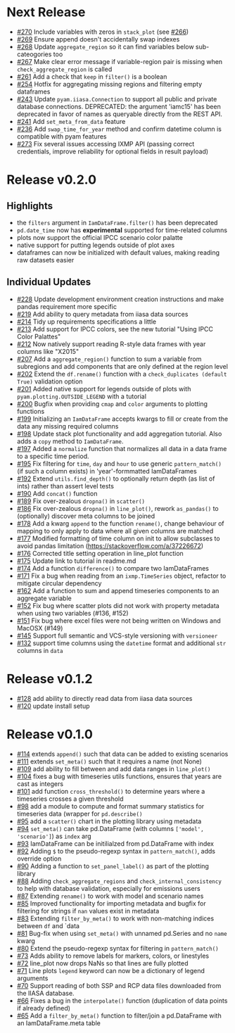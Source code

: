 
# Next Release

- [#270](https://github.com/IAMconsortium/pyam/pull/270) Include variables with zeros in `stack_plot`  (see [#266](https://github.com/IAMconsortium/pyam/issues/266))
- [#269](https://github.com/IAMconsortium/pyam/pull/269) Ensure append doesn't accidentally swap indexes
- [#268](https://github.com/IAMconsortium/pyam/pull/268) Update `aggregate_region` so it can find variables below sub-cateogories too
- [#267](https://github.com/IAMconsortium/pyam/pull/267) Make clear error message if variable-region pair is missing when `check_aggregate_region` is called
- [#261](https://github.com/IAMconsortium/pyam/pull/261) Add a check that `keep` in `filter()` is a boolean
- [#254](https://github.com/IAMconsortium/pyam/pull/254) Hotfix for aggregating missing regions and filtering empty dataframes
- [#243](https://github.com/IAMconsortium/pyam/pull/243) Update `pyam.iiasa.Connection` to support all public and private database connections. DEPRECATED: the argument 'iamc15' has been deprecated in favor of names as queryable directly from the REST API.
- [#241](https://github.com/IAMconsortium/pyam/pull/241) Add `set_meta_from_data` feature
- [#236](https://github.com/IAMconsortium/pyam/pull/236) Add `swap_time_for_year` method and confirm datetime column is compatible with pyam features
- [#273](https://github.com/IAMconsortium/pyam/pull/273) Fix several issues accessing IXMP API (passing correct credentials, improve reliability for optional fields in result payload) 

# Release v0.2.0

## Highlights

- the `filters` argument in `IamDataFrame.filter()` has been deprecated
- `pd.date_time` now has **experimental** supported for time-related columns
- plots now support the official IPCC scenario color palatte
- native support for putting legends outside of plot axes
- dataframes can now be initialized with default values, making reading raw
  datasets easier

## Individual Updates

- [#228](https://github.com/IAMconsortium/pyam/pull/228) Update development environment creation instructions and make pandas requirement more specific
- [#219](https://github.com/IAMconsortium/pyam/pull/219) Add ability to query metadata from iiasa data sources
- [#214](https://github.com/IAMconsortium/pyam/pull/214) Tidy up requirements specifications a little
- [#213](https://github.com/IAMconsortium/pyam/pull/213) Add support for IPCC colors, see the new tutorial "Using IPCC Color Palattes"
- [#212](https://github.com/IAMconsortium/pyam/pull/212) Now natively support reading R-style data frames with year columns like "X2015"
- [#207](https://github.com/IAMconsortium/pyam/pull/207) Add a `aggregate_region()` function to sum a variable from subregions and add components that are only defined at the region level
- [#202](https://github.com/IAMconsortium/pyam/pull/202) Extend the `df.rename()` function with a `check_duplicates (default True)` validation option
- [#201](https://github.com/IAMconsortium/pyam/pull/201) Added native support for legends outside of plots with `pyam.plotting.OUTSIDE_LEGEND` with a tutorial
- [#200](https://github.com/IAMconsortium/pyam/pull/200) Bugfix when providing `cmap`  and `color`  arguments to plotting functions
- [#199](https://github.com/IAMconsortium/pyam/pull/199) Initializing an `IamDataFrame` accepts kwargs to fill or create from the data any missing required columns
- [#198](https://github.com/IAMconsortium/pyam/pull/198) Update stack plot functionality and add aggregation tutorial. Also adds a `copy` method to `IamDataFrame`.
- [#197](https://github.com/IAMconsortium/pyam/pull/197) Added a `normalize` function that normalizes all data in a data frame to a specific time period.
- [#195](https://github.com/IAMconsortium/pyam/pull/195) Fix filtering for `time`, `day` and `hour` to use generic `pattern_match()` (if such a column exists) in 'year'-formmatted IamDataFrames
- [#192](https://github.com/IAMconsortium/pyam/pull/192) Extend `utils.find_depth()` to optionally return depth (as list of ints) rather than assert level tests
- [#190](https://github.com/IAMconsortium/pyam/pull/190) Add `concat()` function
- [#189](https://github.com/IAMconsortium/pyam/pull/189) Fix over-zealous `dropna()` in `scatter()`
- [#186](https://github.com/IAMconsortium/pyam/pull/186) Fix over-zealous `dropna()` in `line_plot()`, rework `as_pandas()` to (optionally) discover meta columns to be joined
- [#178](https://github.com/IAMconsortium/pyam/pull/178) Add a kwarg `append` to the function `rename()`, change behaviour of mapping to only apply to data where all given columns are matched
- [#177](https://github.com/IAMconsortium/pyam/pull/177) Modified formatting of time column on init to allow subclasses to avoid pandas limitation (https://stackoverflow.com/a/37226672)
- [#176](https://github.com/IAMconsortium/pyam/pull/176) Corrected title setting operation in line_plot function
- [#175](https://github.com/IAMconsortium/pyam/pull/175) Update link to tutorial in readme.md
- [#174](https://github.com/IAMconsortium/pyam/pull/174) Add a function `difference()` to compare two IamDataFrames
- [#171](https://github.com/IAMconsortium/pyam/pull/171) Fix a bug when reading from an `ixmp.TimeSeries` object, refactor to mitigate circular dependency
- [#162](https://github.com/IAMconsortium/pyam/pull/162) Add a function to sum and append timeseries components to an aggregate variable
- [#152](https://github.com/IAMconsortium/pyam/pull/152) Fix bug where scatter plots did not work with property metadata when using two variables (#136, #152)
- [#151](https://github.com/IAMconsortium/pyam/pull/151) Fix bug where excel files were not being written on Windows and MacOSX (#149)
- [#145](https://github.com/IAMconsortium/pyam/pull/145) Support full semantic and VCS-style versioning with `versioneer`
- [#132](https://github.com/IAMconsortium/pyam/pull/132) support time columns using the `datetime` format and additional `str` columns in `data`

# Release v0.1.2

- [#128](https://github.com/IAMconsortium/pyam/pull/128) add ability to directly read data from iiasa data sources
- [#120](https://github.com/IAMconsortium/pyam/pull/120) update install setup

# Release v0.1.0

- [#114](https://github.com/IAMconsortium/pyam/pull/114) extends `append()` such that data can be added to existing scenarios
- [#111](https://github.com/IAMconsortium/pyam/pull/111) extends `set_meta()` such that it requires a name (not None)
- [#109](https://github.com/IAMconsortium/pyam/pull/109) add ability to fill between and add data ranges in `line_plot()`
- [#104](https://github.com/IAMconsortium/pyam/pull/104) fixes a bug with timeseries utils functions, ensures that years are cast as integers
- [#101](https://github.com/IAMconsortium/pyam/pull/101) add function `cross_threshold()` to determine years where a timeseries crosses a given threshold
- [#98](https://github.com/IAMconsortium/pyam/pull/98) add a module to compute and format summary statistics for timeseries data (wrapper for `pd.describe()`
- [#95](https://github.com/IAMconsortium/pyam/pull/95) add a `scatter()` chart in the plotting library using metadata
- [#94](https://github.com/IAMconsortium/pyam/pull/94) `set_meta()` can take pd.DataFrame (with columns `['model', 'scenario']`) as `index` arg
- [#93](https://github.com/IAMconsortium/pyam/pull/93) IamDataFrame can be initilialzed from pd.DataFrame with index
- [#92](https://github.com/IAMconsortium/pyam/pull/92) Adding `$` to the pseudo-regexp syntax in `pattern_match()`, adds override option
- [#90](https://github.com/IAMconsortium/pyam/pull/90) Adding a function to `set_panel_label()` as part of the plotting library
- [#88](https://github.com/IAMconsortium/pyam/pull/88) Adding `check_aggregate_regions` and `check_internal_consistency` to help with database validation, especially for emissions users
- [#87](https://github.com/IAMconsortium/pyam/pull/87) Extending `rename()` to work with model and scenario names
- [#85](https://github.com/IAMconsortium/pyam/pull/85) Improved functionality for importing metadata and bugfix for filtering for strings if `nan` values exist in metadata
- [#83](https://github.com/IAMconsortium/pyam/pull/83) Extending `filter_by_meta()` to work with non-matching indices between `df` and `data
- [#81](https://github.com/IAMconsortium/pyam/pull/81) Bug-fix when using `set_meta()` with unnamed pd.Series and no `name` kwarg
- [#80](https://github.com/IAMconsortium/pyam/pull/80) Extend the pseudo-regexp syntax for filtering in `pattern_match()`
- [#73](https://github.com/IAMconsortium/pyam/pull/73) Adds ability to remove labels for markers, colors, or linestyles
- [#72](https://github.com/IAMconsortium/pyam/pull/72) line_plot now drops NaNs so that lines are fully plotted
- [#71](https://github.com/IAMconsortium/pyam/pull/71) Line plots `legend` keyword can now be a dictionary of legend arguments
- [#70](https://github.com/IAMconsortium/pyam/pull/70) Support reading of both SSP and RCP data files downloaded from the IIASA database.
- [#66](https://github.com/IAMconsortium/pyam/pull/66) Fixes a bug in the `interpolate()` function (duplication of data points if already defined)
- [#65](https://github.com/IAMconsortium/pyam/pull/65) Add a `filter_by_meta()` function to filter/join a pd.DataFrame with an IamDataFrame.meta table
